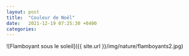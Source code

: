 ```yaml
---
layout: post
title:  "Couleur de Noël"
date:   2021-12-19 07:25:30 +0400
categories: 
---
```


![Flamboyant sous le soleil]({{ site.url }}/img/nature/flamboyants2.jpg)
